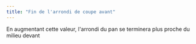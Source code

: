 ```yaml
---
title: "Fin de l'arrondi de coupe avant"
---
```


En augmentant cette valeur, l'arrondi du pan se terminera plus proche du milieu devant




